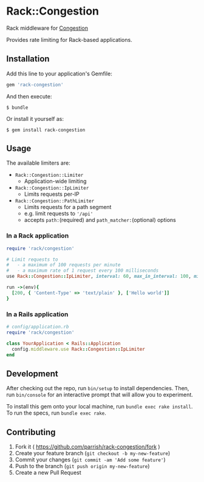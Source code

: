 # Rack::Congestion

Rack middleware for [Congestion](https://github.com/parrish/Congestion)

Provides rate limiting for Rack-based applications.

## Installation

Add this line to your application's Gemfile:

```ruby
gem 'rack-congestion'
```

And then execute:

    $ bundle

Or install it yourself as:

    $ gem install rack-congestion

## Usage

The available limiters are:

- `Rack::Congestion::Limiter`
  - Application-wide limiting
- `Rack::Congestion::IpLimiter`
  - Limits requests per-IP
- `Rack::Congestion::PathLimiter`
  - Limits requests for a path segment
  - e.g. limit requests to `'/api'`
  - accepts `path:`(required) and `path_matcher:`(optional) options

### In a Rack application

```ruby
require 'rack/congestion'

# Limit requests to
#   - a maximum of 100 requests per minute
#   - a maximum rate of 1 request every 100 milliseconds
use Rack::Congestion::IpLimiter, interval: 60, max_in_interval: 100, min_delay: 0.1

run ->(env){
  [200, { 'Content-Type' => 'text/plain' }, ['Hello world']]
}
```

### In a Rails application

```ruby
# config/application.rb
require 'rack/congestion'

class YourApplication < Rails::Application
  config.middleware.use Rack::Congestion::IpLimiter
end
```

## Development

After checking out the repo, run `bin/setup` to install dependencies. Then, run `bin/console` for an interactive prompt that will allow you to experiment.

To install this gem onto your local machine, run `bundle exec rake install`. To run the specs, run `bundle exec rake`.

## Contributing

1. Fork it ( https://github.com/parrish/rack-congestion/fork )
2. Create your feature branch (`git checkout -b my-new-feature`)
3. Commit your changes (`git commit -am 'Add some feature'`)
4. Push to the branch (`git push origin my-new-feature`)
5. Create a new Pull Request
